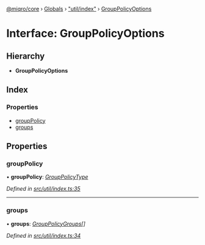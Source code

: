 [@miqro/core](../README.md) › [Globals](../globals.md) › ["util/index"](../modules/_util_index_.md) › [GroupPolicyOptions](_util_index_.grouppolicyoptions.md)

# Interface: GroupPolicyOptions

## Hierarchy

* **GroupPolicyOptions**

## Index

### Properties

* [groupPolicy](_util_index_.grouppolicyoptions.md#grouppolicy)
* [groups](_util_index_.grouppolicyoptions.md#groups)

## Properties

###  groupPolicy

• **groupPolicy**: *[GroupPolicyType](../modules/_util_index_.md#grouppolicytype)*

*Defined in [src/util/index.ts:35](https://github.com/claukers/miqro-core/blob/4c91395/src/util/index.ts#L35)*

___

###  groups

• **groups**: *[GroupPolicyGroups](../modules/_util_index_.md#grouppolicygroups)[]*

*Defined in [src/util/index.ts:34](https://github.com/claukers/miqro-core/blob/4c91395/src/util/index.ts#L34)*

